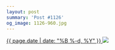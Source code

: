 ```yaml
---
layout: post
summary: 'Post #1126'
og_image: 1126-960.jpg
---
```


<p>
 <time>
  <a href="/1126">
   {{ page.date | date: "%B %-d, %Y" }}
  </a>
 </time>
 <a href="/1126">
  <img data-taken="4/4/2020" sizes="(min-width: 700px) 50vw, calc(100vw - 2rem)" src="{{ site.assets_url }}/1126-480.jpg" srcset="{{ site.assets_url }}/1126-240.jpg 240w, {{ site.assets_url }}/1126-480.jpg 480w, {{ site.assets_url }}/1126-720.jpg 720w, {{ site.assets_url }}/1126-960.jpg 960w"/>
 </a>
</p>
